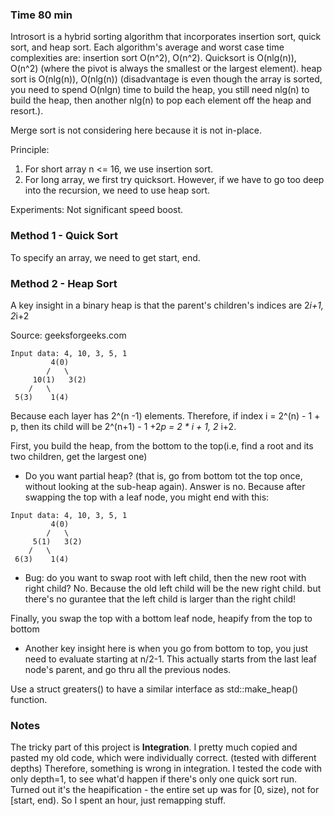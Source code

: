 ### Time 80 min

Introsort is a hybrid sorting algorithm that incorporates insertion sort, quick sort, and heap sort. 
Each algorithm's average and worst case time complexities are: 
insertion sort O(n^2), O(n^2). Quicksort is O(nlg(n)), O(n^2) (where the pivot is always the smallest or the largest element). 
heap sort is O(nlg(n)), O(nlg(n)) (disadvantage is even though the array is sorted, you need to spend O(nlgn) time to build the 
heap, you still need nlg(n) to build the heap, then another nlg(n) to pop each element off the heap and resort.).

Merge sort is not considering here because it is not in-place. 

Principle: 
1. For short array n <= 16, we use insertion sort.  
2. For long array, we first try quicksort. However, if we have to go too deep into the recursion, we need to use heap sort. 

Experiments: Not significant speed boost. 

### Method 1 - Quick Sort
To specify an array, we need to get start, end.  
### Method 2 - Heap Sort
A key insight in a binary heap is that the parent's children's indices are 2*i+1, 2*i+2 

Source: geeksforgeeks.com 
```
Input data: 4, 10, 3, 5, 1
         4(0)
        /   \
     10(1)   3(2)
    /   \
 5(3)    1(4)
```

Because each layer has 2^(n -1) elements. Therefore, if index i = 2^(n) - 1 + p, then its child
will be 2^(n+1) - 1 +2*p = 2 * i + 1, 2* i+2. 

First, you build the heap, from the bottom to the top(i.e, find a root and its two children, get the largest one)
- Do you want partial heap? (that is, go from bottom tot the top once, without looking at the sub-heap again). 
Answer is no. Because after swapping the top with a leaf node, you might end with this: 
```
Input data: 4, 10, 3, 5, 1
         4(0)
        /   \
     5(1)   3(2)
    /   \
 6(3)    1(4)
```
- Bug: do you want to swap root with left child, then the new root with right child? No. Because the old left child will be the new right child. 
but there's no gurantee that the left child is larger than the right child!

Finally, you swap the top with a bottom leaf node, heapify from the top to bottom 
- Another key insight here is when you go from bottom to top, you just need to evaluate starting at 
n/2-1. This actually starts from the last leaf node's parent, and go thru all the previous nodes.  

Use a struct greaters() to have a similar interface as std::make_heap() function.  

### Notes
The tricky part of this project is **Integration**. I pretty much copied and pasted my old code, which were individually correct. (tested with different depths)
Therefore, something is wrong in integration. 
I tested the code with only depth=1, to see what'd happen if there's only one quick sort run. 
Turned out it's the heapification - the entire set up was for [0, size), not for [start, end). So I spent an hour, just remapping stuff. 